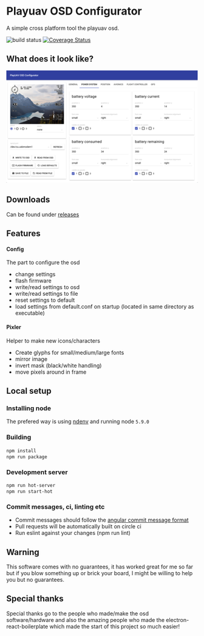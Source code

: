 # Playuav OSD Configurator

A simple cross platform tool the playuav osd.


![build status](https://circleci.com/gh/TobiasBales/PlayuavOSDConfigurator.png?circle-token=48fc88939139fd5c29f96cfe25e14c412c2dd244&style=shield)
[![Coverage Status](https://coveralls.io/repos/github/TobiasBales/PlayuavOSDConfigurator/badge.svg?branch=master)](https://coveralls.io/github/TobiasBales/PlayuavOSDConfigurator?branch=master)

## What does it look like?
![](preview.png)

## Downloads

Can be found under [releases](https://github.com/TobiasBales/PlayuavOSDConfigurator/releases)

## Features

#### Config
The part to configure the osd
* change settings
* flash firmware
* write/read settings to osd
* write/read settings to file
* reset settings to default
* load settings from default.conf on startup (located in same directory as executable)

#### Pixler
Helper to make new icons/characters
* Create glyphs for small/medium/large fonts
* mirror image
* invert mask (black/white handling)
* move pixels around in frame

## Local setup

### Installing node
The prefered way is using [ndenv](https://github.com/riywo/ndenv) and running node `5.9.0`

### Building

    npm install
    npm run package

### Development server
    npm run hot-server
    npm run start-hot

### Commit messages, ci, linting etc
- Commit messages should follow the [angular commit message format](https://gist.github.com/stephenparish/9941e89d80e2bc58a153#format-of-the-commit-message)
- Pull requests will be automatically built on circle ci
- Run eslint against your changes (npm run lint)

## Warning
This software comes with no guarantees, it has worked great for me so far but if you blow something up or brick your board, I might be willing to help you but no guarantees.

## Special thanks
Special thanks go to the people who made/make the osd software/hardware and also the amazing people who made the electron-react-boilerplate which made the start of this project so much easier!
